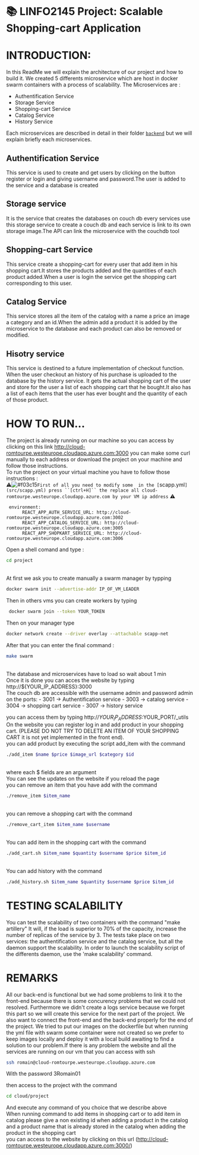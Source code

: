 # :books: LINFO2145 Project: Scalable Shopping-cart Application
# INTRODUCTION:
In this ReadMe we will explain the architecture of our project and how to build it.
We created 5 differents microservice which are host in docker swarm containers with a process of scalability.
The Microservices are :
- Authentification Service
- Storage Service
- Shopping-cart Service
- Catalog Service 
- History Service


Each microservices are described in detail in their folder [`backend`](project/src/back-end/) but we will explain briefly each microservices.

## Authentification Service
This service is used to create and get users by clicking on the button register or login and giving username and password.The user is added to the service and a database is created

## Storage service 

It is the service that creates the databases on couch db every services use this storage service to create a couch db and each service is link to its own storage image.The API can link the microservice with the couchdb tool

## Shopping-cart Service
This service create a shopping-cart for every user that add item in his shopping cart.It stores the products added and the quantities of each product added.When a user is login the service get the shopping cart corresponding to this user.

## Catalog Service 
This service stores all the item of the catalog with a name a price an image a category and an id.When the admin add a product it is added by the microservice to the database and each product can also be removed or modified.

## Hisotry service
This service is destined to a future implementation of checkout function. When the user checkout an history of his purchase is uploaded to the database by the history service. It gets the actual shopping cart of the user and store for the user a list of each shopping cart that he bought.It also has a list of each items that the user has ever bought and the quantity of each of those product.

# HOW TO RUN...
The project is already running on our machine so you can access by clicking on this link http://cloud-romtourpe.westeurope.cloudapp.azure.com:3000 you can make some curl manually to each address or download the project on your machine and follow those instructions.<br />
To run the project on your virtual machine you have to follow those instructions : <br />
:warning:![#f03c15](https://via.placeholder.com/15/f03c15/000000?text=+)`First of all you need to modify some  in the [`scapp.yml`](src/scapp.yml) press ``[ctrl+H]`` the replace all cloud-romtourpe.westeurope.cloudapp.azure.com by your VM ip address` :warning:

```javascrip
 environment:
      REACT_APP_AUTH_SERVICE_URL: http://cloud-romtourpe.westeurope.cloudapp.azure.com:3002
      REACT_APP_CATALOG_SERVICE_URL: http://cloud-romtourpe.westeurope.cloudapp.azure.com:3005
      REACT_APP_SHOPKART_SERVICE_URL: http://cloud-romtourpe.westeurope.cloudapp.azure.com:3006
```

Open a shell comand and type :

```bash
cd project
```
<br />
At first we ask you to create manually a swarm manager by typping 

```bash
docker swarm init --advertise-addr IP_OF_VM_LEADER
```
Then in others vms you can create workers by typing

```bash
 docker swarm join --token YOUR_TOKEN
```
Then on your manager type

```bash
docker network create --driver overlay --attachable scapp-net

```
After that you can enter the final command :

```bash
make swarm
```
<br />
The database and microservices have to load so wait about 1 min <br />
Once it is done you can acces the website by typing http://${YOUR_IP_ADDRESS}:3000 <br />
The couch db are accessible with the username admin and password admin on the ports:
- 3001 -> Authentification service
- 3003 -> catalog service
- 3004 -> shopping cart service
- 3007 -> history service

you can access them by typing http://${YOUR_IP_ADDRESS}:$YOUR_PORT/_utils <br />
On the website you can register log in and add product in your shopping cart. (PLEASE DO NOT TRY TO DELETE AN ITEM OF YOUR SHOPPING CART it is not yet implemented in the front end). <br />
you can add product by executing the script add_item with the command <br />
```bash
./add_item $name $price $image_url $category $id
```
<br />
where each $ fields are an argument<br />
You can see the updates on the website if you reload the page<br />
you can remove an item that you have add with the command <br />

```bash
./remove_item $item_name
```

<br />
you can remove a shopping cart with the command<br />

```bash
./remove_cart_item $item_name $username
```

<br />
You can add item in the shopping cart with the command<br />

```bash
./add_cart.sh $item_name $quantity $username $price $item_id
```

<br />
You can add history with the command<br />

```bash
./add_history.sh $item_name $quantity $username $price $item_id
```
# TESTING SCALABILITY
 You can test the scalability of two containers with the command "make artillery"
 It will, if the load is superior to 70% of the capacity, increase the number of replicas of the service by 3.
 The tests take place on two services: the authentification service and the catalog service, but all the daemon support the scalability.
 In order to launch the scalability script of the differents daemon, use the 'make scalability' command.

# REMARKS
All our back-end is functional but we had some problems to link it to the front-end because there is some concurency problems that we could not resolved. Furthermore we didn't create a logs service because we forget this part so we will create this service for the next part of the project. We also want to connect the front-end and the back-end properly for the end of the project. We tried to put our images on the dockerfile but when running the yml file with swarm some container were not created so we prefer to keep images locally and deploy it with a local build awaiting to find a solution to our problem.If there is any problem the website and all the services are running on our vm that you can access with ssh

```bash 
ssh romain@cloud-romtourpe.westeurope.cloudapp.azure.com
```
With the password 3Romain01

then access to the project with the command 

```bash 
cd cloud/project
```
And execute any command of you choice that we describe above<br />
When running command to add items in shopping cart or to add item in catalog please give a non existing id when adding a product in the catalog and a product name that is already stored in the catalog when adding the product in the shopping cart<br />
you can access to the website by clicking on this url (http://cloud-romtourpe.westeurope.cloudapp.azure.com:3000/)

